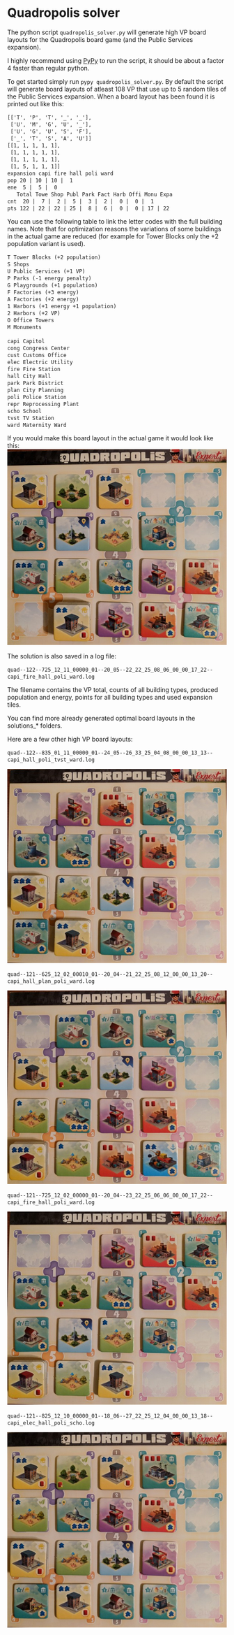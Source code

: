 # Quadropolis solver

The python script `quadropolis_solver.py` will generate high VP board layouts for the Quadropolis board game (and the Public Services expansion).

I highly recommend using [PyPy](https://pypy.org) to run the script, it should be about a factor 4 faster than regular python.

To get started simply run `pypy quadropolis_solver.py`. By default the script will generate board layouts of atleast 108 VP that use up to 5 random tiles of the Public Services expansion. When a board layout has been found it is printed out like this:
```
[['T', 'P', 'T', '_', '_'],
 ['U', 'M', 'G', 'U', '_'],
 ['U', 'G', 'U', 'S', 'F'],
 ['_', 'T', 'S', 'A', 'U']]
[[1, 1, 1, 1, 1],
 [1, 1, 1, 1, 1],
 [1, 1, 1, 1, 1],
 [1, 5, 1, 1, 1]]
expansion capi fire hall poli ward
pop 20 | 10 | 10 |  1
ene  5 |  5 |  0
   Total Towe Shop Publ Park Fact Harb Offi Monu Expa
cnt  20 |  7 |  2 |  5 |  3 |  2 |  0 |  0 |  1
pts 122 | 22 | 22 | 25 |  8 |  6 |  0 |  0 | 17 | 22
```

You can use the following table to link the letter codes with the full building names. Note that for optimization reasons the variations of some buildings in the actual game are reduced (for example for Tower Blocks only the +2 population variant is used).
```
T Tower Blocks (+2 population)
S Shops
U Public Services (+1 VP)
P Parks (-1 energy penalty)
G Playgrounds (+1 population)
F Factories (+3 energy)
A Factories (+2 energy)
1 Harbors (+1 energy +1 population)
2 Harbors (+2 VP)
O Office Towers
M Monuments

capi Capitol
cong Congress Center
cust Customs Office
elec Electric Utility
fire Fire Station
hall City Hall
park Park District
plan City Planning
poli Police Station
repr Reprocessing Plant
scho School
tvst TV Station
ward Maternity Ward
```
If you would make this board layout in the actual game it would look like this:
![image of board layout](https://raw.githubusercontent.com/johandebock/quadropolis_solver/master/solutions_expansion_1monument/quad--122--725_12_11_00000_01--20_05--22_22_25_08_06_00_00_17_22--capi_fire_hall_poli_ward.jpg)

The solution is also saved in a log file:
```
quad--122--725_12_11_00000_01--20_05--22_22_25_08_06_00_00_17_22--capi_fire_hall_poli_ward.log
```
The filename contains the VP total, counts of all building types, produced population and energy, points for all building types and used expansion tiles.

You can find more already generated optimal board layouts in the solutions_* folders.

Here are a few other high VP board layouts:
```
quad--122--835_01_11_00000_01--24_05--26_33_25_04_08_00_00_13_13--capi_hall_poli_tvst_ward.log
```
![image of board layout](https://raw.githubusercontent.com/johandebock/quadropolis_solver/master/solutions_expansion_1monument/quad--122--835_01_11_00000_01--24_05--26_33_25_04_08_00_00_13_13--capi_hall_poli_tvst_ward.jpg)
```
quad--121--625_12_02_00010_01--20_04--21_22_25_08_12_00_00_13_20--capi_hall_plan_poli_ward.log
```
![image of board layout](https://raw.githubusercontent.com/johandebock/quadropolis_solver/master/solutions_expansion_1monument/quad--121--625_12_02_00010_01--20_04--21_22_25_08_12_00_00_13_20--capi_hall_plan_poli_ward.jpg)
```
quad--121--725_12_02_00000_01--20_04--23_22_25_06_06_00_00_17_22--capi_fire_hall_poli_ward.log
```
![image of board layout](https://raw.githubusercontent.com/johandebock/quadropolis_solver/master/solutions_expansion_1monument/quad--121--725_12_02_00000_01--20_04--23_22_25_06_06_00_00_17_22--capi_fire_hall_poli_ward.jpg)
```
quad--121--825_12_10_00000_01--18_06--27_22_25_12_04_00_00_13_18--capi_elec_hall_poli_scho.log
```
![image of board layout](https://raw.githubusercontent.com/johandebock/quadropolis_solver/master/solutions_expansion_1monument/quad--121--825_12_10_00000_01--18_06--27_22_25_12_04_00_00_13_18--capi_elec_hall_poli_scho.jpg)
